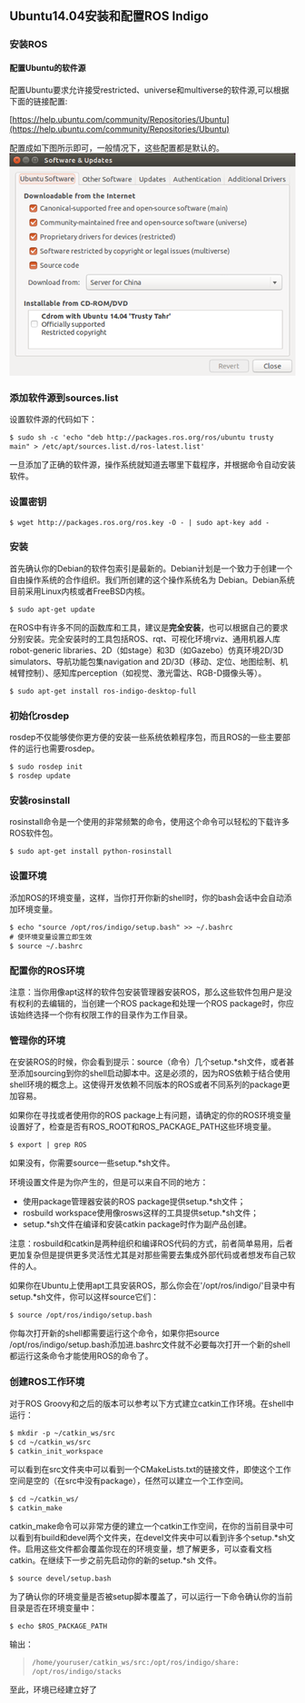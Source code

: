 ## Ubuntu14.04安装和配置ROS Indigo

### 安装ROS

#### 配置Ubuntu的软件源

配置Ubuntu要求允许接受restricted、universe和multiverse的软件源,可以根据下面的链接配置:

[https://help.ubuntu.com/community/Repositories/Ubuntu](https://help.ubuntu.com/community/Repositories/Ubuntu)

配置成如下图所示即可，一般情况下，这些配置都是默认的。 ![ros_1](./img/ros_1.png)

### 添加软件源到sources.list

设置软件源的代码如下：

```shell
$ sudo sh -c 'echo "deb http://packages.ros.org/ros/ubuntu trusty main" > /etc/apt/sources.list.d/ros-latest.list'
```

一旦添加了正确的软件源，操作系统就知道去哪里下载程序，并根据命令自动安装软件。

### 设置密钥

```shell
$ wget http://packages.ros.org/ros.key -O - | sudo apt-key add -
```

### 安装

首先确认你的Debian的软件包索引是最新的。Debian计划是一个致力于创建一个自由操作系统的合作组织。我们所创建的这个操作系统名为 Debian。Debian系统目前采用Linux内核或者FreeBSD内核。

```shell
$ sudo apt-get update
```

在ROS中有许多不同的函数库和工具，建议是**完全安装**，也可以根据自己的要求分别安装。完全安装时的工具包括ROS、rqt、可视化环境rviz、通用机器人库robot-generic libraries、2D（如stage）和3D（如Gazebo）仿真环境2D/3D simulators、导航功能包集navigation and 2D/3D（移动、定位、地图绘制、机械臂控制）、感知库perception（如视觉、激光雷达、RGB-D摄像头等）。

```shell
$ sudo apt-get install ros-indigo-desktop-full
```

### 初始化rosdep

rosdep不仅能够使你更方便的安装一些系统依赖程序包，而且ROS的一些主要部件的运行也需要rosdep。

```shell
$ sudo rosdep init
$ rosdep update
```

### 安装rosinstall

rosinstall命令是一个使用的非常频繁的命令，使用这个命令可以轻松的下载许多ROS软件包。

```shell
$ sudo apt-get install python-rosinstall
```

### 设置环境

添加ROS的环境变量，这样，当你打开你新的shell时，你的bash会话中会自动添加环境变量。

```shell
$ echo "source /opt/ros/indigo/setup.bash" >> ~/.bashrc
# 使环境变量设置立即生效
$ source ~/.bashrc
```

### 配置你的ROS环境

注意：当你用像apt这样的软件包安装管理器安装ROS，那么这些软件包用户是没有权利的去编辑的，当创建一个ROS package和处理一个ROS package时，你应该始终选择一个你有权限工作的目录作为工作目录。

### 管理你的环境

在安装ROS的时候，你会看到提示：source（命令）几个setup.*sh文件，或者甚至添加sourcing到你的shell启动脚本中。这是必须的，因为ROS依赖于结合使用shell环境的概念上。这使得开发依赖不同版本的ROS或者不同系列的package更加容易。

如果你在寻找或者使用你的ROS package上有问题，请确定的你的ROS环境变量设置好了，检查是否有ROS_ROOT和ROS_PACKAGE_PATH这些环境变量。

```shell
$ export | grep ROS
```

如果没有，你需要source一些setup.*sh文件。

环境设置文件是为你产生的，但是可以来自不同的地方：

- 使用package管理器安装的ROS package提供setup.*sh文件；
- rosbuild workspace使用像rosws这样的工具提供setup.*sh文件；
- setup.*sh文件在编译和安装catkin package时作为副产品创建。

注意：rosbuild和catkin是两种组织和编译ROS代码的方式，前者简单易用，后者更加复杂但是提供更多灵活性尤其是对那些需要去集成外部代码或者想发布自己软件的人。

如果你在Ubuntu上使用apt工具安装ROS，那么你会在'/opt/ros/indigo/'目录中有setup.*sh文件，你可以这样source它们：

```shell
$ source /opt/ros/indigo/setup.bash
```

你每次打开新的shell都需要运行这个命令，如果你把source /opt/ros/indigo/setup.bash添加进.bashrc文件就不必要每次打开一个新的shell都运行这条命令才能使用ROS的命令了。

### 创建ROS工作环境

对于ROS Groovy和之后的版本可以参考以下方式建立catkin工作环境。在shell中运行：

```shell
$ mkdir -p ~/catkin_ws/src
$ cd ~/catkin_ws/src
$ catkin_init_workspace
```

可以看到在src文件夹中可以看到一个CMakeLists.txt的链接文件，即使这个工作空间是空的（在src中没有package），任然可以建立一个工作空间。

```shell
$ cd ~/catkin_ws/
$ catkin_make
```

catkin_make命令可以非常方便的建立一个catkin工作空间，在你的当前目录中可以看到有build和devel两个文件夹，在devel文件夹中可以看到许多个setup.*sh文件。启用这些文件都会覆盖你现在的环境变量，想了解更多，可以查看文档catkin。在继续下一步之前先启动你的新的setup.*sh 文件。

```shell
$ source devel/setup.bash
```

为了确认你的环境变量是否被setup脚本覆盖了，可以运行一下命令确认你的当前目录是否在环境变量中：

```shell
$ echo $ROS_PACKAGE_PATH
```

输出：

> ```
> /home/youruser/catkin_ws/src:/opt/ros/indigo/share:
> /opt/ros/indigo/stacks
> ```

至此，环境已经建立好了



